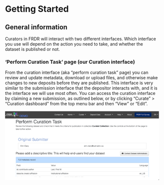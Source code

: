 # Getting Started

## General information

Curators in FRDR will interact with two different interfaces. Which interface you use will depend on the action you need to take, and whether the dataset is published or not.

### ‘Perform Curation Task’ page (our Curation interface)

From the curation interface (aka “perform curation task” page) you can review and update metadata, download or upload files, and otherwise make changes to new deposits before they are published. This interface is very similar to the submission interface that the depositor interacts with, and it is the interface we will use most often. You can access the curation interface by claiming a new submission, as outlined below, or by clicking “Curate” > “Curation dashboard” from the top menu bar and then “View” or “Edit”.

![curation-task](assets/img/curation-task.png)
